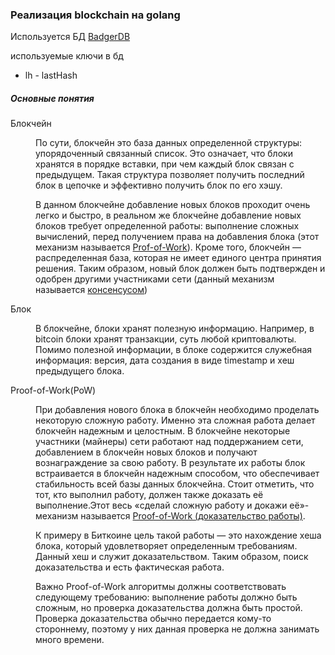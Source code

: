 ### Реализация blockchain на golang

Используется БД <a href="https://github.com/dgraph-io/badger" >BadgerDB</a>

используемые ключи в бд
* lh - lastHash


##### Основные понятия

<dl>
  <dt>Блокчейн</dt>
  <dd>
    <p>
По сути, блокчейн это база данных определенной структуры: упорядоченный связанный список. 
Это означает, что блоки хранятся в порядке вставки, при чем каждый блок связан с предыдущем.
Такая структура позволяет получить последний блок в цепочке и эффективно получить
блок по его хэшу.
    </p>
    <p>
В данном блокчейне добавление новых блоков проходит очень легко и быстро, в реальном же
блокчейне добавление новых блоков требует определенной работы: выполнение сложных вычислений,
перед получением права на добавления блока (этот механизм называется <u>Prof-of-Work</u>).
Кроме того, блокчейн — распределенная база, которая не имеет единого центра принятия решения.
Таким образом, новый блок должен быть подтвержден и одобрен другими участниками сети
(данный механизм называется <u>консенсусом</u>)
    </p>
  </dd>
  <dt>Блок</dt>
  <dd>
    <p>
В блокчейне, блоки хранят полезную информацию. Например, в bitcoin блоки хранят транзакции,
суть любой криптовалюты. Помимо полезной информации, в блоке содержится служебная информация:
версия, дата создания в виде timestamp и хеш предыдущего блока.
    </p>
  </dd>
  <dt>Proof-of-Work(PoW)</dt>
  <dd>
    <p>
    При добавления нового блока в блокчейн необходимо проделать некоторую сложную работу.
Именно эта сложная работа делает блокчейн надежным и целостным. В блокчейне некоторые
участники (майнеры) сети работают над поддержанием сети, добавлением в блокчейн новых
блоков и получают вознаграждение за свою работу. В результате их работы блок встраивается
в блокчейн надежным способом, что обеспечивает стабильность всей базы данных блокчейна.
Стоит отметить, что тот, кто выполнил работу, должен также доказать её выполнение.Этот
весь «сделай сложную работу и докажи её»-механизм называется <u>Proof-of-Work (доказательство работы)</u>.
    </p>
    <p>
К примеру в Биткоине цель такой работы — это нахождение хеша блока, который удовлетворяет
определенным требованиям. Данный хеш и служит доказательством. Таким образом, поиск 
доказательства и есть фактическая работа.
    </p>
    <p>
Важно Proof-of-Work алгоритмы должны соответствовать следующему требованию: выполнение
работы должно быть сложным, но проверка доказательства должна быть простой.
Проверка доказательства обычно передается кому-то стороннему, поэтому у них данная 
проверка не должна занимать много времени.
    </p>
  </dd>
</dl>